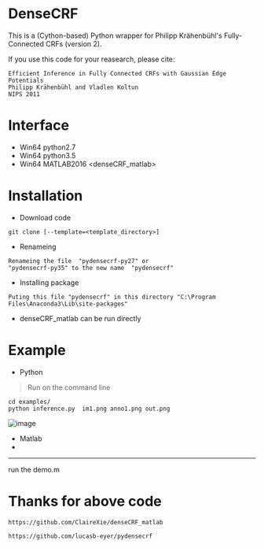 # DenseCRF

This is a (Cython-based) Python wrapper for Philipp Krähenbühl's Fully-Connected CRFs (version 2).

If you use this code for your reasearch, please cite:


```
Efficient Inference in Fully Connected CRFs with Gaussian Edge Potentials
Philipp Krähenbühl and Vladlen Koltun
NIPS 2011
```
# Interface
-  Win64  python2.7 <pydensecrf-py27>
-  Win64  python3.5 <pydensecrf-py35>
-  Win64  MATLAB2016 <denseCRF_matlab>
# Installation
- Download code 

```
git clone [--template=<template_directory>]
```
-  Renameing
```
Renameing the file  "pydensecrf-py27" or 
"pydensecrf-py35" to the new name  "pydensecrf"
```
- Installing package

```
Puting this file "pydensecrf" in this directory "C:\Program Files\Anaconda3\Lib\site-packages"
```
- denseCRF_matlab  can  be run directly 
# Example
- Python 
> Run on the command line

```
cd examples/
python inference.py  im1.png anno1.png out.png
```
![image](https://github.com/liyemei/densecrf/blob/master/examples/out1.png?raw=true)

- Matlab 
- 

---
 run the demo.m
# Thanks for above code
>
```
https://github.com/ClaireXie/denseCRF_matlab
```

```
https://github.com/lucasb-eyer/pydensecrf
```
